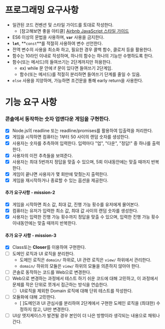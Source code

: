# 프로그래밍 요구사항

- 일관된 코드 컨벤션 및 스타일 가이드를 토대로 작성한다.
  - [참고해보면 좋을 아티클] [Airbnb JavaScript 스타일 가이드](https://github.com/tipjs/javascript-style-guide)
- ES6 이상의 문법을 사용하며, **`var`** 사용을 금지한다.
- **`let`**, **`const`**를 적절히 사용하여 변수 선언한다.
- 전역 변수의 사용을 최소화 하고, 필요한 경우 콜백 함수, 클로저 등을 활용한다.
- 함수는 10라인 이내로 작성하며, 하나의 함수는 하나의 기능만 수행하도록 한다.
- 함수(또는 메서드)의 들여쓰기는 2단계까지만 허용한다.
  - ex) while 문 안에 if 문이 있다면 들여쓰기 2단계임.
  - 함수(또는 메서드)를 적절히 분리하면 들여쓰기 단계를 줄일 수 있음.
- `else` 사용을 지양하며, 가능하면 조건문을 통해 early return을 사용한다.

# 기능 요구 사항

### 콘솔에서 동작하는 숫자 업앤다운 게임을 구현한다.

- [x] Node.js의 readline 또는 readline/promises를 활용하여 입출력을 처리한다.
- [x] 게임을 시작하면 컴퓨터는 1부터 50 사이의 랜덤 숫자를 생성한다.
- [x] 사용자는 숫자를 추측하여 입력한다. 입력마다 "업", "다운", "정답!" 중 하나를 출력한다.
- [x] 사용자의 이전 추측들을 보여준다.
- [x] 사용자는 최대 5번까지 정답을 맞출 수 있으며, 5회 이내동안에는 맞출 때까지 반복한다.
- [x] 게임이 끝나면 사용자가 몇 회만에 맞췄는지 출력한다.
- [x] 게임을 재시작하거나 종료할 수 있는 옵션을 제공한다.

#### 추가 요구사항 - mission-2

- [x] 게임을 시작하면 최소 값, 최대 값, 진행 가능 횟수를 유저에게 물어본다.
- [x] 컴퓨터는 유저가 입력한 최소 값, 최대 값 사이의 랜덤 숫자를 생성한다.
- [x] 사용자는 입력한 진행 가능 횟수까지 정답을 맞출 수 있으며, 입력한 진행 가능 횟수 이내동안에는 맞출 때까지 반복한다.

#### 추가 요구 사항 - mission-3

- [x] Class또는 **Closer**를 이용하여 구현한다.
- [ ] 도메인 로직과 UI 로직을 분리한다.
  - 도메인 로직은 `domain/` 하위로, UI 관련 로직은 `view/` 하위에서 관리한다.
  - `domain/` 하위의 모듈은 `view/` 하위의 모듈을 의존하지 않아야 한다.
- [ ] 콘솔로 동작하는 코드를 Web으로 변경한다.
- [ ] Web으로 변경하는 과정에서 테스트 하기 쉬운 코드에 대해 고민하고, 이 과정에서 문제를 작은 단위로 쪼개서 접근하는 방식을 연습한다.
    - [ ] UI로직을 제외한 Domain 로직에 대해 단위 테스트를 작성한다.
- [ ] 모듈화에 대해 고민한다.
    - [ ]도메인과 UI 관심사를 분리하여 2단계에서 구현한 도메인 로직을 (최대한) 수정하지 않고, UI만 변경한다.
- [ ] UI상 엣지케이스가 발견될 경우 본인이 더 나은 방향이라 생각되는 내용으로 채워나간다.